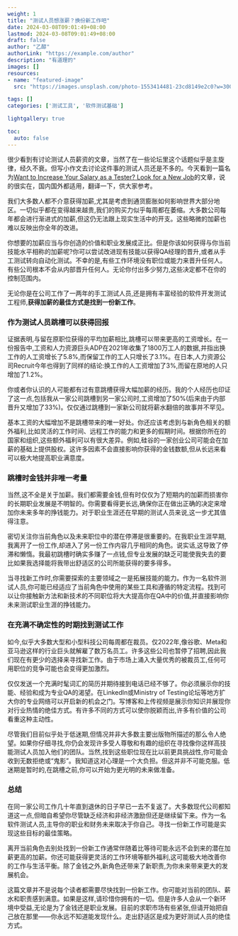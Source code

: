 ```yaml
---
weight: 1
title: "测试人员想涨薪？换份新工作吧"
date: 2024-03-08T09:01:49+08:00
lastmod: 2024-03-08T09:01:49+08:00
draft: false
author: "乙醇"
authorLink: "https://example.com/author"
description: "有道理的"
images: []
resources:
- name: "featured-image"
  src: "https://images.unsplash.com/photo-1553414481-23cd8149e2c0?w=300"

tags: []
categories: ['测试工具', '软件测试基础']

lightgallery: true

toc:
  auto: false
---
```


很少看到有讨论测试人员薪资的文章，当然了在一些论坛里这个话题似乎是主旋律，经久不衰。但写小作文去讨论这件事的测试人员还是不多的。今天看到一篇名为[Want to Increase Your Salary as a Tester? Look for a New Job](https://dev-tester.com/want-to-increase-your-salary-as-a-tester-look-for-a-new-job)的文章，说的很实在，国内国外都适用，翻译一下，供大家参考。

我们大多数人都不介意获得加薪,尤其是考虑到通货膨胀如何影响世界大部分地区。一切似乎都在变得越来越贵,我们的购买力似乎每周都在萎缩。大多数公司每年都会进行渐进式的加薪,但这仍无法跟上现实生活中的开支。这些略微的加薪也难以反映出你全年的改进。

你想要的加薪应当与你创造的价值和职业发展成正比。但是你该如何获得与你当前技能水平相称的加薪呢?你可以尝试改进现有技能以获得QA经理的晋升,或者从手工测试转向自动化测试。不幸的是,有些工作环境没有职位或能力来晋升任何人。有些公司根本不会从内部晋升任何人。无论你付出多少努力,这些决定都不在你的控制范围内。

无论你是在公司工作了一两年的手工测试人员,还是拥有丰富经验的软件开发测试工程师,**获得加薪的最佳方式是找到一份新工作**。

### 作为测试人员跳槽可以获得回报

证据表明,与留在原职位获得的平均加薪相比,跳槽可以带来更高的工资增长。在一份报告中,工资和人力资源巨头ADP在2021年收集了1800万工人的数据,并指出换工作的人工资增长了5.8%,而保留工作的工人只增长了3.1%。在日本,人力资源公司Recruit今年也得到了同样的结论:换工作的人工资增加了3%,而留在原地的人只增加了1.2%。

你或者你认识的人可能都有过有意跳槽获得大幅加薪的经历。我的个人经历也印证了这一点,包括我从一家公司跳槽到另一家公司时,工资增加了50%(后来由于内部晋升又增加了33%)。仅仅通过跳槽到一家新公司就将薪水翻倍的故事并不罕见。

基本工资的大幅增加不是跳槽带来的唯一好处。你还应该考虑到与新角色相关的额外福利,比如灵活的工作时间、远程工作的能力和更多的假期时间。根据你所在的国家和组织,这些额外福利可以有很大差异。例如,硅谷的一家创业公司可能会在加薪的基础上提供股权。这许多因素不会直接影响你获得的金钱数额,但从长远来看可以极大地提高职业满意度。

### 跳槽时金钱并非唯一考量

当然,这不全是关于加薪。我们都需要金钱,但有时仅仅为了短期内的加薪而损害你的长期职业发展是不明智的。你需要看得更长远,确保你正在做出正确的决定来增加你未来多年的挣钱能力。对于职业生涯还在早期的测试人员来说,这一步尤其值得注意。

密切关注你当前角色以及未来职位中的潜在停滞是很重要的。在我职业生涯早期,我离开了一份工作,却进入了另一份工作内容几乎相同的角色。说实话,这导致了停滞和懒惰。我最初跳槽时确实多赚了一点钱,但专业发展的缺乏可能使我失去的要比如果我选择能将我带出舒适区的公司所能获得的要多得多。

当寻找新工作时,你需要探索的主要领域之一是拓展技能的能力。作为一名软件测试人员,你可能已经适应了当前角色中使用的某些工具和遵循的特定流程。找到可以让你接触新方法和新技术的不同职位将大大提高你在QA中的价值,并直接影响你未来测试职业生涯的挣钱能力。

### 在充满不确定性的时期找到测试工作

如今,似乎大多数大型和小型科技公司每周都在裁员。仅2022年,像谷歌、Meta和亚马逊这样的行业巨头就解雇了数万名员工。许多这些公司也暂停了招聘,因此我们现在有更少的选择来寻找新工作。由于市场上涌入大量优秀的被裁员工,任何可用职位的竞争可能也会变得更加激烈。

仅仅发送一个充满时髦词汇的简历并期待接到电话已经不够了。你必须展示你的技能、经验和成为专业QA的渴望。在LinkedIn或Ministry of Testing论坛等地方扩大你的专业网络可以开启新的机会之门。写博客和上传视频是展示你知识并展现你对行业热情的绝佳方式。有许多不同的方式可以使你脱颖而出,许多有价值的公司看重这种主动性。

尽管我们目前似乎处于低迷期,但情况并非大多数主要出版物所描述的那么令人绝望。如果你仔细寻找,你仍会发现许多受人尊敬和有趣的组织在寻找像你这样高技能测试人员加入他们的团队。当然,找到这些职位现在比以前更具挑战性,你可能会收到无数拒绝或“鬼影”。我知道这对心理是一个大负担。但这并非不可能克服。低迷期是暂时的,在跳槽之前,你可以开始为更光明的未来做准备。

### 总结

在同一家公司工作几十年直到退休的日子早已一去不复返了。大多数现代公司都知道这一点,但暗自希望你尽管缺乏经济和非经济激励但还是继续留下来。作为一名软件测试人员,主导你的职业和财务未来取决于你自己。寻找一份新工作可能是实现这些目标的最佳策略。

离开当前角色去别处找到一份新工作通常伴随着比等待可能永远不会到来的潜在加薪更高的加薪。你还可能获得更灵活的工作环境等额外福利,这可能极大地改善你的工作与生活平衡。除了金钱之外,新角色还带来了新职责,为你未来带来更大的发展机会。

这篇文章并不是说每个读者都需要尽快找到一份新工作。你可能对当前的团队、薪水和职责感到满意。如果是这样,请珍惜你拥有的一切。但是许多人会从一个新环境中受益,无论是为了金钱还是职业发展。目前的求职市场有些紧张,但请开始把自己放在那里——你永远不知道能发现什么。走出舒适区是成为更好测试人员的绝佳方式。